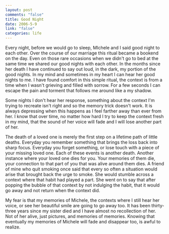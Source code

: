 ```yaml
--- 
layout: post
comments: "false"
title: Good Night
date: 2006-5-9
link: "false"
categories: life
---
```

Every night, before we would go to sleep, MIchele and I said good night to each other. Over the course of our marriage this ritual became a bookend on the day. Even on those rare occasions when we didn't go to bed at the same time we shared our good nights with each other. In the months since her death I have continued to say out loud, in the dark, my portion of the good nights. In my mind and sometimes in my heart I can hear her good nights to me. I have found comfort in this simple ritual, the context is from a time when I wasn't grieving and filled with sorrow. For a few seconds I can escape the pain and torment that follows me around like a my shadow.

Some nights I don't hear her response, something about the context I'm trying to recreate isn't right and so the memory trick doesn't work. It is always depressing when this happens as I feel farther away than ever from her. I know that over time, no matter how hard I try to keep the context fresh in my mind, that the sound of her voice will fade and I will lose another part of her.

The death of a loved one is merely the first step on a lifetime path of little deaths. Everyday you remember something that brings the loss back into sharp focus. Everyday you forget something, or lose touch with a piece of your missing loved one. Each of these events is another death. Another instance where your loved one dies for you. Your memories of them die, your connection to that part of you that was alive around them dies. A friend of mine who quit smoking once said that every so often a situation would arise that brought back the urge to smoke. She would stumble across a context where that habit had played a part. She went on to say that after popping the bubble of that context by not indulging the habit, that it would go away and not return when the context did.

My fear is that my memories of Michele, the contexts where I still hear her voice, or see her beautiful smile are going to go away too. It has been thirty-three years since my sister died and I have almost no recollection of her. Not of her alive, just pictures, and memories of memories. Knowing that eventually my memories of Michele will fade and disappear too, is awful to realize.
